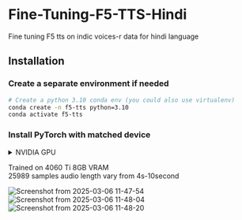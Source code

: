 # Fine-Tuning-F5-TTS-Hindi
Fine tuning F5 tts on indic voices-r data for hindi language </br>
## Installation

### Create a separate environment if needed

```bash
# Create a python 3.10 conda env (you could also use virtualenv)
conda create -n f5-tts python=3.10
conda activate f5-tts
```

### Install PyTorch with matched device

<details>
<summary>NVIDIA GPU</summary>

> ```bash
> # Install pytorch with your CUDA version, e.g.
> pip install torch==2.3.0+cu118 torchaudio==2.3.0+cu118 --extra-index-url https://download.pytorch.org/whl/cu118
> ```

</details>

Trained on 4060 Ti 8GB VRAM</br>
25989 samples audio length vary from 4s-10second </br>


![Screenshot from 2025-03-06 11-47-54](https://github.com/user-attachments/assets/3500c6a2-4a0c-4bad-b1a1-aaa2c6b5c02f)
![Screenshot from 2025-03-06 11-48-04](https://github.com/user-attachments/assets/41eec914-7238-4920-bdb5-a36962d093c2)
![Screenshot from 2025-03-06 11-48-20](https://github.com/user-attachments/assets/a495c954-3b6e-4b5f-8d64-954a06bfbf3d)
